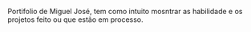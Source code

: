 Portifolio de Miguel José, tem como intuito mosntrar as habilidade e os projetos feito ou que estão em processo.
